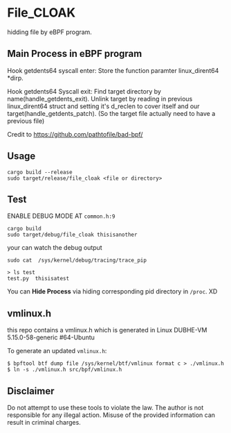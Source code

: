 # File_CLOAK

hidding file by eBPF program.

## Main Process in eBPF program

Hook getdents64 syscall enter: Store the function paramter linux_dirent64 *dirp.

Hook getdents64 Syscall exit: Find target directory by name(handle_getdents_exit). Unlink target by reading in previous linux_dirent64 struct and setting it's d_reclen to cover itself and our target(handle_getdents_patch). (So the target file actually need to have a previous file)

Credit to https://github.com/pathtofile/bad-bpf/

## Usage

```
cargo build --release
sudo target/release/file_cloak <file or directory>
```

## Test

ENABLE DEBUG MODE AT ``common.h:9``

```
cargo build
sudo target/debug/file_cloak thisisanother
```

your can watch the debug output

```
sudo cat  /sys/kernel/debug/tracing/trace_pip
```

```
> ls test
test.py  thisisatest
```

You can **Hide Process** via hiding corresponding pid directory in ``/proc``. XD

## vmlinux.h

this repo contains a vmlinux.h which is generated in Linux DUBHE-VM 5.15.0-58-generic #64-Ubuntu

To generate an updated `vmlinux.h`:

```shell
$ bpftool btf dump file /sys/kernel/btf/vmlinux format c > ./vmlinux.h
$ ln -s ./vmlinux.h src/bpf/vmlinux.h
```

## Disclaimer

Do not attempt to use these tools to violate the law. The author is not responsible for any illegal action. Misuse of the provided information can result in criminal charges.
